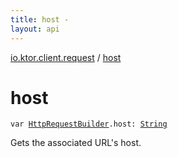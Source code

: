 ```yaml
---
title: host - 
layout: api
---
```


<div class='api-docs-breadcrumbs'><a href="index.html">io.ktor.client.request</a> / <a href="./host.html">host</a></div>

# host

<div class="signature"><code><span class="keyword">var </span><a href="-http-request-builder/index.html"><span class="identifier">HttpRequestBuilder</span></a><span class="symbol">.</span><span class="identifier">host</span><span class="symbol">: </span><a href="https://kotlinlang.org/api/latest/jvm/stdlib/kotlin/-string/index.html"><span class="identifier">String</span></a></code></div>

Gets the associated URL's host.

